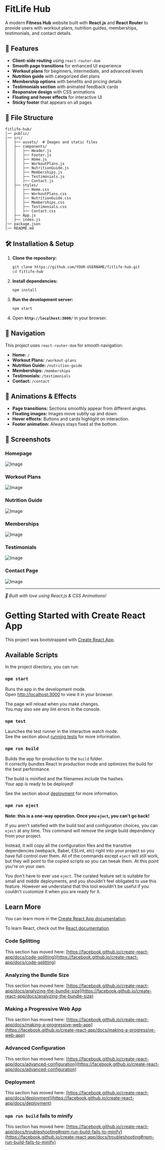 # FitLife Hub

A modern **Fitness Hub** website built with **React.js** and **React Router** to provide users with workout plans, nutrition guides, memberships, testimonials, and contact details.


## 🚀 Features
- **Client-side routing** using `react-router-dom`
- **Smooth page transitions** for enhanced UI experience
- **Workout plans** for beginners, intermediate, and advanced levels
- **Nutrition guide** with categorized diet plans
- **Membership options** with benefits and pricing details
- **Testimonials section** with animated feedback cards
- **Responsive design** with CSS animations
- **Floating and hover effects** for interactive UI
- **Sticky footer** that appears on all pages

## 📁 File Structure
```
fitlife-hub/
│── public/
│── src/
│   ├── assets/  # Images and static files
│   ├── components/
│   │   ├── Header.js
│   │   ├── Footer.js
│   │   ├── Home.js
│   │   ├── WorkoutPlans.js
│   │   ├── NutritionGuide.js
│   │   ├── Memberships.js
│   │   ├── Testimonials.js
│   │   ├── Contact.js
│   ├── styles/
│   │   ├── Home.css
│   │   ├── WorkoutPlans.css
│   │   ├── NutritionGuide.css
│   │   ├── Memberships.css
│   │   ├── Testimonials.css
│   │   ├── Contact.css
│   ├── App.js
│   ├── index.js
│── package.json
│── README.md
```

## 🛠️ Installation & Setup
1. **Clone the repository:**
   ```bash
   git clone https://github.com/YOUR-USERNAME/fitlife-hub.git
   cd fitlife-hub
   ```
2. **Install dependencies:**
   ```bash
   npm install
   ```
3. **Run the development server:**
   ```bash
   npm start
   ```
4. Open **`http://localhost:3000/`** in your browser.

## 🔗 Navigation
This project uses `react-router-dom` for smooth navigation:
- **Home:** `/`
- **Workout Plans:** `/workout-plans`
- **Nutrition Guide:** `/nutrition-guide`
- **Memberships:** `/memberships`
- **Testimonials:** `/testimonials`
- **Contact:** `/contact`

## 🎨 Animations & Effects
- **Page transitions:** Sections smoothly appear from different angles.
- **Floating images:** Images move subtly up and down.
- **Hover effects:** Buttons and cards highlight on interaction.
- **Footer animation:** Always stays fixed at the bottom.

## 📸 Screenshots
### Homepage
![Image](https://github.com/user-attachments/assets/3a60e777-145a-4eb8-b785-a43abeb5a297)

### Workout Plans
![Image](https://github.com/user-attachments/assets/47151b86-978e-4321-b98c-20c31286b1bb)

### Nutrition Guide
![Image](https://github.com/user-attachments/assets/af8ac488-005d-443b-926d-3ce47db8836b)

### Memberships
![Image](https://github.com/user-attachments/assets/e9ca7bec-1ba2-4fd8-b403-f1707446fc9f)

### Testimonials
![Image](https://github.com/user-attachments/assets/6c84b665-c6a1-4ce1-ad8f-430c0097de92)

### Contact Page
![Image](https://github.com/user-attachments/assets/1f756d41-2f98-48a4-adec-f005d334b577)

---
_🚀 Built with love using React.js & CSS Animations!_

# Getting Started with Create React App

This project was bootstrapped with [Create React App](https://github.com/facebook/create-react-app).

## Available Scripts

In the project directory, you can run:

### `npm start`

Runs the app in the development mode.\
Open [http://localhost:3000](http://localhost:3000) to view it in your browser.

The page will reload when you make changes.\
You may also see any lint errors in the console.

### `npm test`

Launches the test runner in the interactive watch mode.\
See the section about [running tests](https://facebook.github.io/create-react-app/docs/running-tests) for more information.

### `npm run build`

Builds the app for production to the `build` folder.\
It correctly bundles React in production mode and optimizes the build for the best performance.

The build is minified and the filenames include the hashes.\
Your app is ready to be deployed!

See the section about [deployment](https://facebook.github.io/create-react-app/docs/deployment) for more information.

### `npm run eject`

**Note: this is a one-way operation. Once you `eject`, you can't go back!**

If you aren't satisfied with the build tool and configuration choices, you can `eject` at any time. This command will remove the single build dependency from your project.

Instead, it will copy all the configuration files and the transitive dependencies (webpack, Babel, ESLint, etc) right into your project so you have full control over them. All of the commands except `eject` will still work, but they will point to the copied scripts so you can tweak them. At this point you're on your own.

You don't have to ever use `eject`. The curated feature set is suitable for small and middle deployments, and you shouldn't feel obligated to use this feature. However we understand that this tool wouldn't be useful if you couldn't customize it when you are ready for it.

## Learn More

You can learn more in the [Create React App documentation](https://facebook.github.io/create-react-app/docs/getting-started).

To learn React, check out the [React documentation](https://reactjs.org/).

### Code Splitting

This section has moved here: [https://facebook.github.io/create-react-app/docs/code-splitting](https://facebook.github.io/create-react-app/docs/code-splitting)

### Analyzing the Bundle Size

This section has moved here: [https://facebook.github.io/create-react-app/docs/analyzing-the-bundle-size](https://facebook.github.io/create-react-app/docs/analyzing-the-bundle-size)

### Making a Progressive Web App

This section has moved here: [https://facebook.github.io/create-react-app/docs/making-a-progressive-web-app](https://facebook.github.io/create-react-app/docs/making-a-progressive-web-app)

### Advanced Configuration

This section has moved here: [https://facebook.github.io/create-react-app/docs/advanced-configuration](https://facebook.github.io/create-react-app/docs/advanced-configuration)

### Deployment

This section has moved here: [https://facebook.github.io/create-react-app/docs/deployment](https://facebook.github.io/create-react-app/docs/deployment)

### `npm run build` fails to minify

This section has moved here: [https://facebook.github.io/create-react-app/docs/troubleshooting#npm-run-build-fails-to-minify](https://facebook.github.io/create-react-app/docs/troubleshooting#npm-run-build-fails-to-minify)

